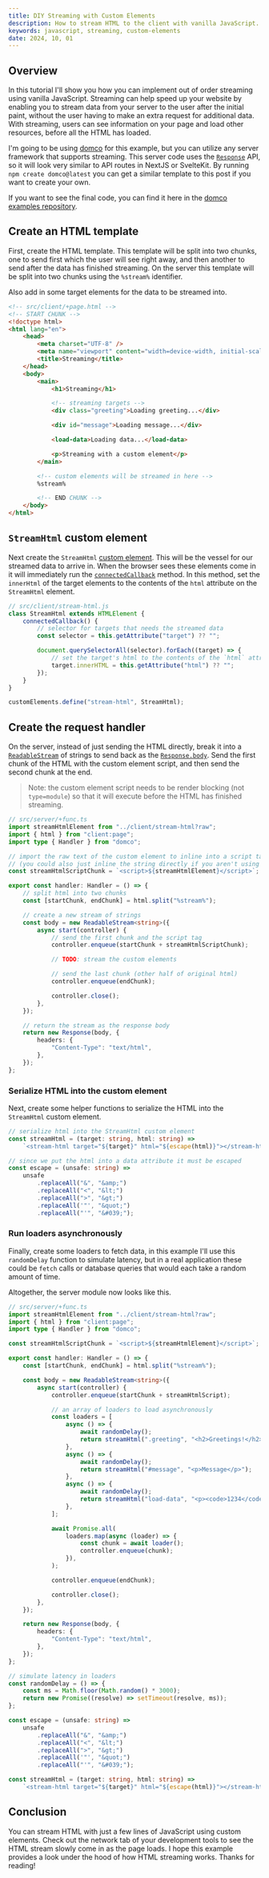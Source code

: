```yaml
---
title: DIY Streaming with Custom Elements
description: How to stream HTML to the client with vanilla JavaScript.
keywords: javascript, streaming, custom-elements
date: 2024, 10, 01
---
```


<!-- <drab-youtube aria-label="YouTube Tutorial" uid="">
    <iframe data-content loading="lazy"></iframe>
</drab-youtube> -->

## Overview

In this tutorial I'll show you how you can implement out of order streaming using vanilla JavaScript. Streaming can help speed up your website by enabling you to stream data from your server to the user after the initial paint, without the user having to make an extra request for additional data. With streaming, users can see information on your page and load other resources, before all the HTML has loaded.

I'm going to be using [domco](https://domco.robino.dev) for this example, but you can utilize any server framework that supports streaming. This server code uses the [`Response`](https://developer.mozilla.org/en-US/docs/Web/API/Response/Response) API, so it will look very similar to API routes in NextJS or SvelteKit. By running `npm create domco@latest` you can get a similar template to this post if you want to create your own.

If you want to see the final code, you can find it here in the [domco examples repository](https://github.com/rossrobino/domco-examples/tree/main/apps/streaming).

## Create an HTML template

First, create the HTML template. This template will be split into two chunks, one to send first which the user will see right away, and then another to send after the data has finished streaming. On the server this template will be split into two chunks using the `%stream%` identifier.

Also add in some target elements for the data to be streamed into.

```html
<!-- src/client/+page.html -->
<!-- START CHUNK -->
<!doctype html>
<html lang="en">
	<head>
		<meta charset="UTF-8" />
		<meta name="viewport" content="width=device-width, initial-scale=1.0" />
		<title>Streaming</title>
	</head>
	<body>
		<main>
			<h1>Streaming</h1>

			<!-- streaming targets -->
			<div class="greeting">Loading greeting...</div>

			<div id="message">Loading message...</div>

			<load-data>Loading data...</load-data>

			<p>Streaming with a custom element</p>
		</main>

		<!-- custom elements will be streamed in here -->
		%stream%

		<!-- END CHUNK -->
	</body>
</html>
```

## `StreamHtml` custom element

Next create the `StreamHtml` [custom element](https://developer.mozilla.org/en-US/docs/Web/API/Web_components/Using_custom_elements). This will be the vessel for our streamed data to arrive in. When the browser sees these elements come in it will immediately run the [`connectedCallback`](https://developer.mozilla.org/en-US/docs/Web/API/Web_components/Using_custom_elements#custom_element_lifecycle_callbacks) method. In this method, set the `innerHtml` of the target elements to the contents of the `html` attribute on the `StreamHtml` element.

```js
// src/client/stream-html.js
class StreamHtml extends HTMLElement {
	connectedCallback() {
		// selector for targets that needs the streamed data
		const selector = this.getAttribute("target") ?? "";

		document.querySelectorAll(selector).forEach((target) => {
			// set the target's html to the contents of the `html` attribute
			target.innerHTML = this.getAttribute("html") ?? "";
		});
	}
}

customElements.define("stream-html", StreamHtml);
```

## Create the request handler

On the server, instead of just sending the HTML directly, break it into a [`ReadableStream`](https://developer.mozilla.org/en-US/docs/Web/API/ReadableStream) of strings to send back as the [`Response.body`](https://developer.mozilla.org/en-US/docs/Web/API/Response/body). Send the first chunk of the HTML with the custom element script, and then send the second chunk at the end.

> Note: the custom element script needs to be render blocking (not `type=module`) so that it will execute before the HTML has finished streaming.

```ts
// src/server/+func.ts
import streamHtmlElement from "../client/stream-html?raw";
import { html } from "client:page";
import type { Handler } from "domco";

// import the raw text of the custom element to inline into a script tag
// (you could also just inline the string directly if you aren't using Vite)
const streamHtmlScriptChunk = `<script>${streamHtmlElement}</script>`;

export const handler: Handler = () => {
	// split html into two chunks
	const [startChunk, endChunk] = html.split("%stream%");

	// create a new stream of strings
	const body = new ReadableStream<string>({
		async start(controller) {
			// send the first chunk and the script tag
			controller.enqueue(startChunk + streamHtmlScriptChunk);

			// TODO: stream the custom elements

			// send the last chunk (other half of original html)
			controller.enqueue(endChunk);

			controller.close();
		},
	});

	// return the stream as the response body
	return new Response(body, {
		headers: {
			"Content-Type": "text/html",
		},
	});
};
```

### Serialize HTML into the custom element

Next, create some helper functions to serialize the HTML into the `StreamHtml` custom element.

```ts
// serialize html into the StreamHtml custom element
const streamHtml = (target: string, html: string) =>
	`<stream-html target="${target}" html="${escape(html)}"></stream-html>`;

// since we put the html into a data attribute it must be escaped
const escape = (unsafe: string) =>
	unsafe
		.replaceAll("&", "&amp;")
		.replaceAll("<", "&lt;")
		.replaceAll(">", "&gt;")
		.replaceAll('"', "&quot;")
		.replaceAll("'", "&#039;");
```

### Run loaders asynchronously

Finally, create some loaders to fetch data, in this example I'll use this `randomDelay` function to simulate latency, but in a real application these could be `fetch` calls or database queries that would each take a random amount of time.

Altogether, the server module now looks like this.

```ts {15-36,51-55}
// src/server/+func.ts
import streamHtmlElement from "../client/stream-html?raw";
import { html } from "client:page";
import type { Handler } from "domco";

const streamHtmlScriptChunk = `<script>${streamHtmlElement}</script>`;

export const handler: Handler = () => {
	const [startChunk, endChunk] = html.split("%stream%");

	const body = new ReadableStream<string>({
		async start(controller) {
			controller.enqueue(startChunk + streamHtmlScript);

			// an array of loaders to load asynchronously
			const loaders = [
				async () => {
					await randomDelay();
					return streamHtml(".greeting", "<h2>Greetings!</h2>");
				},
				async () => {
					await randomDelay();
					return streamHtml("#message", "<p>Message</p>");
				},
				async () => {
					await randomDelay();
					return streamHtml("load-data", "<p><code>1234</code></p>");
				},
			];

			await Promise.all(
				loaders.map(async (loader) => {
					const chunk = await loader();
					controller.enqueue(chunk);
				}),
			);

			controller.enqueue(endChunk);

			controller.close();
		},
	});

	return new Response(body, {
		headers: {
			"Content-Type": "text/html",
		},
	});
};

// simulate latency in loaders
const randomDelay = () => {
	const ms = Math.floor(Math.random() * 3000);
	return new Promise((resolve) => setTimeout(resolve, ms));
};

const escape = (unsafe: string) =>
	unsafe
		.replaceAll("&", "&amp;")
		.replaceAll("<", "&lt;")
		.replaceAll(">", "&gt;")
		.replaceAll('"', "&quot;")
		.replaceAll("'", "&#039;");

const streamHtml = (target: string, html: string) =>
	`<stream-html target="${target}" html="${escape(html)}"></stream-html>`;
```

## Conclusion

You can stream HTML with just a few lines of JavaScript using custom elements. Check out the network tab of your development tools to see the HTML stream slowly come in as the page loads. I hope this example provides a look under the hood of how HTML streaming works. Thanks for reading!
